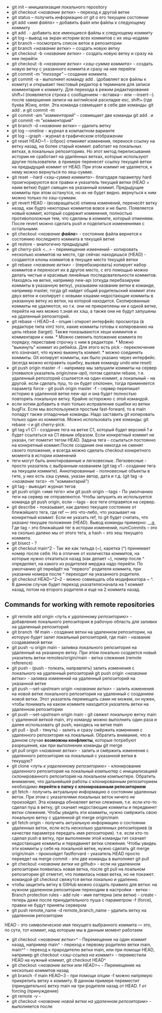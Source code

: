 * git init – инициализация локального repository
* git checkout *<название ветки>* – переход к другой ветке
* git status – получить информацию от git о его текущем состоянии
* git add *<имя файла>* – добавить файл или файлы к следующему коммиту
* git add . - добавить все имеющиеся файлы к следующему коммиту
* git log – вывод на экран истории всех коммитов с их хеш-кодами
* git branch – посмотреть список веток в репозитории
* git branch *<название ветки>* – создать новую ветку
* git checkout -b *<название ветки>* - создать новую ветку и сразу на нее перейти
* git checkout -b *<название ветки>* *<хэш-сумма коммита>* - создать новую ветку с указанного коммита и сразу на нее перейти
* git commit -m *“message”* – создание коммита.
* git commit -a - выполняет команду add . (добавляет все файлы к комиту) и открывает текстовый редактор в терминале для записи комментария к коммиту. Для перехода в режим редактирования shift+I (появляется строка с сообщением --вставка-- или --insert--). после завершения записи на английской раскладке esc, shift+:(где буква Ж)wq, enter. Эта команда совмещает в себе две команды: git add . и git commit -m
* git commit -am "*комментарий*" - совмещает две команды git add . и git commit -m "*комментарий*"
* git branch -d *<название ветки>* – удалить ветку
* git log --oneline - журнал в компактном варианте
* git log --graph - журнал в графическом отображении
* git reset HEAD~1 - (сброс) отменяет изменения, перенося ссылку на ветку назад, на более старый коммит. работает на локальных ветках, в локальных репозиториях. Но этот метод переписывания истории не сработает на удалённых ветках, которые используют другие пользователи. в примере перенесет ссылку текущей ветки на предыдущий коммит от HEAD. При этом коммит не удаляется, к нему можно вернуться по хеш-сумме.
* git reset --hard *<хэш-сумма коммита>*- благодаря параметру hard проигнорируются все правки и указатель текущей ветки (HEAD + наим ветки) будет смещен на указанный коммит. Предыдущие коммиты при этом останутся, но их не будет видно. вернуться к ним можно только по хэш-суммам.
* git revert HEAD - (возвращаться) отмена изменений, перенесёт ветку назад, как будто некоторых коммитов вовсе и не было. Появляется новый коммит, который содержит изменения, полностью противоположные тем, что сделаны в коммите, который отменяем. После revert можно сделать push и поделиться изменениями с остальными.
* git checkout *<название **файла**>* - состояние файла вернется к состоянию последнего коммита в текущей ветке
* git restore - аналогично предыдущей
* git cherry-pick <Commit1> <Commit2> <...> - перемещение изменений - копировать несколько коммитов на место, где сейчас находишься (HEAD) - создаются клоны коммитов в текущее место текущей ветки
* git rebase *<название ветки>* - (перебазировать) копирует набор коммитов и переносит их в другое место, c его помощью можно делать чистые и красивые линейные последовательности коммитов. Находясь на ветке, например new-api (откуда перебазируем коммиты в указанную ветку), указываем название ветки в команде, например master, тогда git найдет общий родительский коммит этих двух веток и скопирует с новыми хэшами недостающие коммиты в указанную ветку из ветки, на которой находится. Скопированные коммиты не удаляются, но т.к. они не прикреплены ни к одной ветке, перейти на них можно т.зная их хэш, а также они не будут запушены на удаленный репозиторий.
* git rebase -i HEAD~4 - опция i откроет интерфейс просмотра (в редакторе типа vim) того, какие коммиты готовы к копированию на цель rebase (target). Также показываются хеши коммитов и комментарии к ним. * Можно сменить положение коммита по порядку, переставив строчку с ним в редакторе. * Можно "выкинуть" коммит из ребейза. Для этого есть pick - переключение его означает, что нужно выкинуть коммит. * можно соединить коммиты. Git копирует коммиты, как было указано через интерфейс. (всегда можно исправить ошибку, вызвав команду undo или reset)
* git push origin master -f - например мы запушили коммиты на сервер (появился указатель origin/*new-api*), потом сделали rebase, т.е. удаленный репозторий ссылается на один коммит, а локальный - на другой. если сделать пуш, то он будет отклонен, тогда применяется параметр force - git push origin master -f - сервер перепишет историю в удаленной ветке new-api и она будет полностью повторять локальную ветку. Крайне осторожно с этой командой. 
* если хотим добавить в main только исправление ошибки из ветки bugFix. Если мы воспользуемся простым fast-forward, то в main попадут также отладочные команды. Надо заставить git копировать только один из коммитов. Можно использовать уже команды: git rebase -i и git cherry-pick.
* git tag v1 C1 - создание тега на ветке C1, который будет версией 1 и будет ссылаться на C1 явным образом. Если конкретный коммит не указан, гит пометит тегом HEAD. Задача тега – ссылаться постоянно на конкретный коммит.После создания они никогда не сменят своего положения, и всегда можно сделать checkout конкретного момента в истории изменений
* теги могут быть аннотированные и легковесные. Легковесные - просто указатель с выбранным названием (git tag v1 - создание тега на текущем коммите). Аннотированные - полновесные объекты в гите, у них есть хэш сумма, указан автор, дата и т.д. (git tag -a *<название тега>* -m "комментарий") 
* git tag - выводит журнал тегов
* git push origin *<имя тега>* или git push origin --tags - По умолчанию теги на сервер не отправляются. Чтобы запушить их используется команда git push origin, если --tags - все теги отправятся на сервер.
* git describe <ref> - показывает, как далеко текущее состояние от ближайшего тега, где ref — это что-либо, что указывает на конкретный коммит. Если не указать ref, то git будет считать, что указано текущее положение (HEAD). Вывод команды примерно: <tag>_<numCommits>_g<hash>, Где tag – это ближайший тег в истории изменений, numCommits – это на сколько далеко мы от этого тега, а hash – это хеш текущего коммита.
* git bisect - ?
* git checkout main^2 - Так же как тильда (~), каретка (^) принимает номер после себя. Но в отличие от количества коммитов, на которые нужно откатиться назад (как делает ~), номер после ^ определяет, на какого из родителей мерджа надо перейти. По умолчанию git перейдёт на "первого" родителя коммита, при указании номера после ^ переходит на указанного родителя.
* git checkout HEAD~^2~2 - можно совмещать оба модификатора ~ ^. В данном случае будет переход указателясначала на 1 коммит назад, потом на второго родителя и еще на 2 коммита назад.

## Commands for working with remote repositories
* git remote add origin *<путь к удаленному репозиторию>* - добавление локального репозитория в рабочую область для заливки на удаленный репозиторий 
* git branch -M main - создание ветки на удаленном репозитории, на которую будет залит локальный репозиторий, где main - название создаваемой ветки
* git push -u origin main - заливка локального репозитория на удаленный на указанную ветку. При этом локально создается новый указатель ветки remotes/origin/main - ветка слежения (remote reference)
* git push - (push - толкать, направлять) залить изменения с локального на удаленный репозиторий
git push origin *<название ветки>* - заливка изменений на удаленный репозиторий на указанной ветке
* git push --set-upstream origin *<название ветки>* - залить изменения на новой ветке локального репозитория на удаленный с созданием новой ветки. Этот указатель перемещать сами не можем, он нужен, чтобы понимать на каком коммите находится указатель ветки на удаленном репозитории
* git push --set-upstream origin main - git свяжет локальную ветку main с удаленной веткой main, эту команду можно выполнить один раза и далее использовать git push, находясь на ветке main
* git pull - (pull - тянуть) - залить и сразу смёржить изменения с удаленного репозитория на локальный. Обратить внимание, что в данном случае **возможны конфликты**, которые потребуют разрешения, как при выполнении команды git merge
* git pull origin *<название ветки>* - залить и смёржить изменения с удаленного репозитория на локальный с указанной ветки в текущую?
* git clone *<путь к уаделенному репозиторию>* - клонирование удаленного репозитория на локальный компьютер с инициализацией склонированного репозитория на локальном компьютере. Обратить внимаение, что дальнейшей работы с клонированным репозиторием необходимо **перейти в папку с клонированным репозиторием**
* git fetch - получить актуальную информацию о состоянии удаленных веток. При этом с указателями локальных веток ничего не произойдет. Эта команда обновляет ветки слежения, т.е. если кто-то сделал пуш в ветку, git скачает недостающие коммиты и передвинет ветки слежения. Чтобы увидеть эти коммиты, нужно смёржить свою локальную ветку с удаленной git merge origin/main 
* git fetch origin - получить актуальную информацию о состоянии удаленных веток, если есть несколько удаленных репозиториев (в качестве параметра передать имя репозитория). т.е. если кто-то сделал push в ветку, при выполнении этой команды гит скачает недостающие коммиты и передвинет ветки слежения. Чтобы увидеь эти коммиты у себя на локальной ветке, нужно сделать git merge origin/main - произойдет fastforvard - указатель HEAD просто переедет на merge commit - эти две команды в выполняет git pull
* git checkout *<название ветки на github>* - если на удаленном репозитории появилась новая ветка, после git pull на лоальном репозитории git отметит, что появилась новая ветка, но не покажет. командой git checkout свяжутся ветки локально и удаленно. 
* чтобы защитить ветку в GitHub можно создать правило для ветки: на нужном удаленном репозитории переходим в настройки - ветки - Branch protection rules - add rule - имя паттерна (или ветки) - create - теперь даже после принудительного пуша с параметром -f (force), правки не будут приняты сервером
* git push remote_name -d remote_branch_name - удалить ветку на удаленном репозитории

HEAD - это символическое имя текущего выбранного коммита — это, по сути, тот коммит, над которым мы в данным момент работаем
* git checkout *<название ветки>*^ - Перемещение на один коммит назад, например main^ - переход к первому родителю ветки main, main^^ - переход к прародителю ветки main, или при помощи HEAD, например git checkout *<хэш-ссылка на коммит>* - переместили HEAD на нужный коммит, git checkout HEAD^
* git checkout *<название ветки или HEAD>*~*<num>* - Перемещение на несколько коммитов назад
* git branch -f main HEAD~3 - при помощи опции -f можно напрямую прикрепить ветку к коммиту. В данном примере переместит (принудительно) ветку main на три родителя назад от HEAD. f от forcing (принуждение)
* git remote -v - 
* git checkout *<название новой ветки на удаленном репозитории>* - выполняется после 
